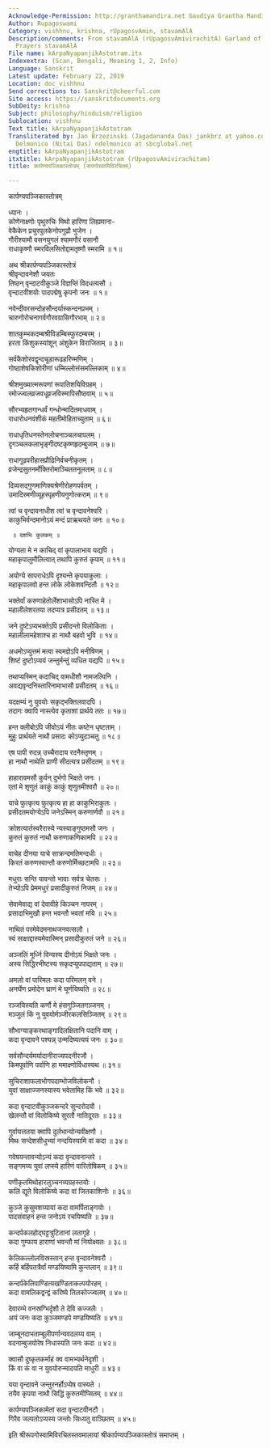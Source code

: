 ```yaml
---
Acknowledge-Permission: http://granthamandira.net Gaudiya Grantha Mandira
Author: Rupagoswami
Category: vishhnu, krishna, rUpagosvAmin, stavamAlA
Description/comments: From stavamAlA (rUpagosvAmivirachitA) Garland of Devotional
  Prayers stavamAlA
File name: kArpaNyapanjikAstotram.itx
Indexextra: (Scan, Bengali, Meaning 1, 2, Info)
Language: Sanskrit
Latest update: February 22, 2019
Location: doc_vishhnu
Send corrections to: Sanskrit@cheerful.com
Site access: https://sanskritdocuments.org
SubDeity: krishna
Subject: philosophy/hinduism/religion
Sublocation: vishhnu
Text title: kArpaNyapanjikAstotram
Transliterated by: Jan Brzezinski (Jagadananda Das) jankbrz at yahoo.com and Neal
  Delmonico (Nitai Das) ndelmonico at sbcglobal.net
engtitle: kArpaNyapanjikAstotram
itxtitle: kArpaNyapanjikAstotram (rUpagosvAmivirachitam)
title: कार्पण्यपञ्जिकास्तोत्रम् (रूपगोस्वामिविरचितम्)

---
```

  
 कार्पण्यपञ्जिकास्तोत्रम्   
  
ध्यानः ।  
कोणेनाक्ष्णोः पृथुरुचिः मिथो हारिणा लिह्यमाना-  
     वेकैकेन प्रचुरपुलकेनोपगुढौ भुजेन ।  
गौरीश्यामौ वसनयुगलं श्यामगौरं वसानौ  
     राधाकृष्णौ स्मरविलसितोद्दामतृष्णौ स्मरामि ॥ १॥  
  
अथ श्रीकार्पण्यपञ्जिकास्तोत्रं  
श्रीवृन्दावनेशौ जयतः  
तिष्ठन् वृन्दाटवीकुञ्जे विज्ञप्तिं विदधत्यसौ ।  
वृन्दाटवीशयोः पादपद्मेषु कृपनो जनः ॥ १॥  
  
नवेन्दीवरसन्दोहसौन्दर्यास्कन्दनप्रभम् ।  
चारुगोरोचनागर्वगौरवग्रासिगौरभाम् ॥ २॥  
  
शातकुम्भकदम्बश्रीविडम्बिस्फुरदम्बरम् ।  
हरता किंशुकस्यांशून् अंशुकेन विराजिताम् ॥ ३॥  
  
सर्वकैशोरवद्वृन्दचूडारूढहरिण्मणिम् ।  
गोष्ठाशेषकिशोरीणां धम्मिल्लोत्तंसमल्लिकाम् ॥ ४॥  
  
श्रीशमुख्यात्मरूपणां रूपातिशयिविग्रहम् ।  
रमोज्ज्वलव्रजवधूव्रजविस्मापिसौष्ठवाम् ॥ ५॥  
  
सौरभ्यहृतगान्धर्वं गन्धोन्मादितमाधवाम् ।  
राधारोधनवंशीकं महतीमोहिताच्युताम् ॥ ६॥  
  
राधाधृतिधनस्तेनलोचनाञ्चलचापलम् ।  
दृगञ्चलकलाभृङ्गीदष्टकृष्णहृदम्बुजाम् ॥ ७॥  
  
राधागूढपरीहासप्रौढिनिर्वचनीकृतम् ।  
व्रजेन्द्रसुतनर्मोक्तिरोमाञ्चिततनूलताम् ॥ ८॥  
  
दिव्यसद्गुणमाणिक्यश्रेणीरोहणपर्वतम् ।  
उमादिरमणीव्यूहस्पृहणीयगुणोत्कराम् ॥ ९॥  
  
त्वां च वृन्दावनाधीश त्वां च वृन्दावनेश्वरि ।  
काकुभिर्वन्दमानोऽयं मन्दं प्राऋथयते जनः ॥ १०॥  
  
     ॥ दशभिः कुलकम् ॥  
  
योग्यता मे न काचिद् वां कृपालाभाय यद्यपि ।  
महाकृपालुमौलित्वात् तथापि कुरुतं कृपाम् ॥ ११॥  
  
अयोग्ये सापराधेऽपि दृश्यन्ते कृपयाकुलाः ।  
महाकृपालवो हन्त लोके लोकेशवन्दितौ ॥ १२॥  
  
भक्तेर्वां करुणाहेतोर्लेशाभासोऽपि नास्ति मे ।  
महालीलेशरतया तदप्यत्र प्रसीदतम् ॥ १३॥  
  
जने दुष्टेऽप्यभक्तेऽपि प्रसीदन्तो विलोकिताः ।  
महालीलामहेशाश्च हा नाथौ बहवो भुवि ॥ १४॥  
  
अधमोऽप्युत्तमं मत्वा स्वमज्ञेऽपि मनीषिणम् ।  
शिष्टं दुष्टोऽप्ययं जन्तुर्मन्तुं व्यधित यद्यपि ॥ १५॥  
  
तथाप्यस्मिन् कदाचिद् वामधीशौ नामजल्पिनि ।  
अवद्यवृन्दनिस्तारिनामाभासौ प्रसीदतम् ॥ १६॥  
  
यदक्षम्यं नु युवयोः सकृद्भक्तिलवादपि ।  
तदागः क्वापि नास्त्येव कृताशां प्रार्थये ततः ॥ १७॥  
  
हन्त क्लीबोऽपि जीवोऽयं नीतः कष्टेन धृष्टताम् ।  
मुहुः प्रार्थयते नाथौ प्रसादः कोऽप्युदञ्चतु ॥ १८॥  
  
एष पापी रुदन्न् उच्चैरादाय रदनैस्तृणम् ।  
हा नाथौ नाथेति प्राणी सीदत्यत्र प्रसीदतम् ॥ १९॥  
  
हाहारावमसौ कुर्वन् दुर्भगो भिक्षते जनः ।  
एतां मे शृणुतं काकुं काकुं शृणुतमीश्वरौ ॥ २०॥  
  
याचे फुत्कृत्य फुत्कृत्य हा हा काकुभिराकुलः ।  
प्रसीदतमयोग्येऽपि जनेऽस्मिन् करुणार्णवौ ॥ २१॥  
  
क्रोशत्यार्तस्वरैरास्ये न्यस्याङ्गुष्ठमसौ जनः ।  
कुरुतं कुरुतं नाथौ करुणाकणिकामपि ॥ २२॥  
  
वाचेह दीनया याचे साक्रन्दमतिमन्दधीः ।  
किरतं करुणस्वान्तौ करुणोर्मिच्छटामपि ॥ २३॥  
  
मधुराः सन्ति यावन्तो भावाः सर्वत्र चेतसः ।  
तेभ्योऽपि प्रेममधुरं प्रसादीकुरुतं निजम् ॥ २४॥  
  
सेवामेवाद्य वां देवावीहे  किञ्चन नापरम् ।  
प्रसादाभिमुखौ हन्त भवन्तौ भवतां मयि ॥ २५॥  
  
नाथितं परमेवेदमनाथजनवत्सलौ ।  
स्वं साक्षाद्दास्यमेवास्मिन् प्रसादीकुरुतं जने ॥ २६॥  
  
अञ्जलिं मूर्ध्नि विन्यस्य दीनोऽयं भिक्षते जनः ।  
अस्य सिद्धिरभीष्टस्य सकृदप्युपपाद्यताम् ॥ २७॥  
  
अमलो वां पारिमलः कदा परिमलन् वने ।  
अनर्घेण प्रमोदेन घ्राणं मे घूर्णयिष्यति ॥ २८॥  
  
रञ्जयिस्यति कर्णौ मे हंसगुञ्जितगञ्जनम् ।  
मञ्जुलं किं नु युवयोर्मञ्जीरकलसिञ्जितम् ॥ २९॥  
  
सौभाग्याङ्करथाङ्गादिलक्षितानि पदानि वाम् ।  
कदा वृन्दावने पश्यन्न् उन्मदिष्यत्ययं जनः ॥ ३०॥  
  
सर्वसौन्दर्यमर्यादानीराज्यपदनीरजौ ।  
किमपूर्वाणि पर्वाणि हा ममाक्ष्णोर्विधास्यथ ॥ ३१॥  
  
सुचिराशाफलाभोगपदाम्भोजविलोकनौ ।  
युवां साक्षाज्जनस्यास्य भवेतामिह किं भवे ॥ ३२॥  
  
कदा वृन्दाटवीकुञ्जकन्दरे सुन्दरोदयौ ।  
खेलन्तौ वां विलोकिष्ये सुरतौ नातिदूरतः ॥ ३३॥  
  
गुर्वायत्ततया क्वापि दुर्लभान्योन्यवीक्षणौ ।  
मिथः सन्देशसीधुभ्यां नन्दयिस्यामि वां कदा ॥ ३४॥  
  
गवेषयन्तावन्योऽन्यं कदा वृन्दावनान्तरे ।  
सङ्गमय्य युवां लप्स्ये हारिणं पारितोषिकम् ॥ ३५॥  
  
पणीकृतमिथोहारलुञ्चनव्यग्रहस्तयोः ।  
कलिं द्यूते विलोकिष्ये कदा वां जितकाशिनोः ॥ ३६॥  
  
कुञ्जे कुसुमशय्यायां कदा वामर्पिताङ्गयोः ।  
पादसंवाहनं हन्त जनोऽयं रचयिष्यति ॥ ३७॥  
  
कन्दर्पकलहोद्घट्टत्रुटितानां लतागृहे ।  
कदा गुम्फाय हाराणां भवन्तौ मां नियोक्ष्यतः ॥ ३८॥  
  
केलिकल्लोलविस्रस्तान् हन्त वृन्दावनेश्वरौ ।  
कर्हि बर्हिपतत्रैर्वां मण्डयिष्यामि कुन्तलान् ॥ ३९॥  
  
कन्दर्पकेलिपाण्डित्यखण्डिताकल्पयोरहम् ।  
कदा वामलिकद्वन्द्वं करिष्ये तिलकोज्ज्वलम् ॥ ४०॥  
  
देवारम्भे वनस्रग्भिर्दृशौ ते देवि कज्जलैः ।  
अयं जनः कदा कुञ्जमण्डपे मण्डयिष्यति ॥ ४१॥  
  
जाम्बूनदाभताम्बूलीपर्णान्यवदलय्य वाम् ।  
वदनाम्बुजयोरेष निधास्यति जनः कदा ॥ ४२॥  
  
क्वासौ दुष्कृतकर्माहं क्व वामभ्यर्थनेदृशी ।  
किं वा कं वा न युवयोरुन्मादयति माधुरी ॥ ४३॥  
  
यया वृन्दावने जन्तुरनर्होऽप्येष वास्यते ।  
तयैव कृपया नाथौ सिद्धिं कुरुतमीप्सितम् ॥ ४४॥  
  
कार्पण्यपञ्जिकामेतां सदा वृन्दाटवीनटौ ।  
गिरैव जल्पतोऽप्यस्य जन्तोः सिध्यतु वाञ्छितम् ॥ ४५॥  
  
इति श्रीरूपगोस्वामिविरचितस्तवमालायां श्रीकार्पण्यपञ्जिकास्तोत्रं समाप्तम् ।  
  
  
  

